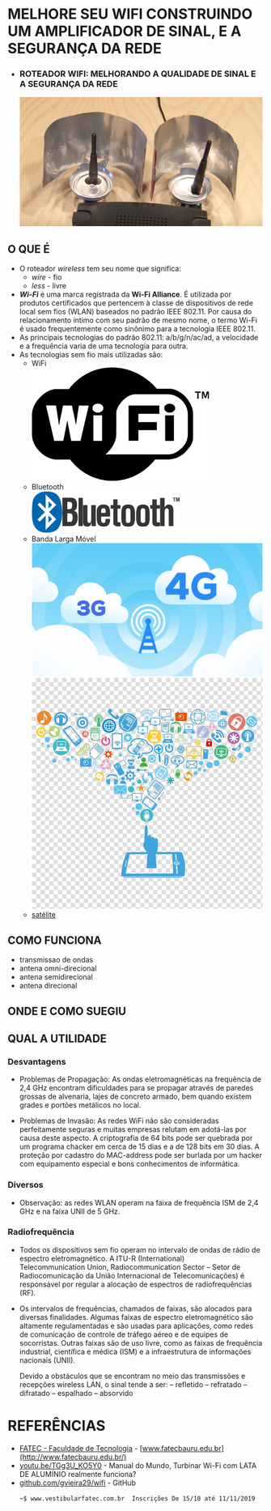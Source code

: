 # MELHORE SEU WIFI CONSTRUINDO UM AMPLIFICADOR DE SINAL, E A SEGURANÇA DA REDE
- ### ROTEADOR WIFI: MELHORANDO A QUALIDADE DE SINAL E A SEGURANÇA DA REDE
  ![](https://raw.githubusercontent.com/gvieira29/wifi/master/_images/usadas/e7d8722cee2152652ca87b1b36bcae58.png)

## O QUE É

  - O roteador *wireless* tem seu nome que significa:
    - *wire* - fio
    - *less* - livre
  - ***Wi-Fi*** é uma marca registrada da **Wi-Fi Alliance**. É utilizada por produtos certificados que pertencem à classe de dispositivos de rede local sem fios (WLAN) baseados no padrão IEEE 802.11. Por causa do relacionamento íntimo com seu padrão de mesmo nome, o termo Wi-Fi é usado frequentemente como sinônimo para a tecnologia IEEE 802.11.  
  - As principais tecnologias do padrão 802.11: a/b/g/n/ac/ad, a velocidade e a frequência varia de uma tecnologia para outra.  
  - As tecnologias sem fio mais utilizadas são:
    - WiFi  
      ![](https://raw.githubusercontent.com/gvieira29/wifi/master/_images/usadas/wifi.png)
    - Bluetooth   
      ![](https://raw.githubusercontent.com/gvieira29/wifi/master/_images/usadas/bt.png)
    - Banda Larga Móvel  
      ![](https://raw.githubusercontent.com/gvieira29/wifi/master/_images/usadas/3g4g.jpg)![](https://raw.githubusercontent.com/gvieira29/wifi/master/_images/usadas/3g.jpg)
    - [satélite](https://raw.githubusercontent.com/gvieira29/wifi/master/_images/usadas/satelite.png)

## COMO FUNCIONA

 - transmissao de ondas
 - antena omni-direcional
 - antena semidirecional
 - antena direcional

## ONDE E COMO SUEGIU

## QUAL A UTILIDADE

### Desvantagens

- Problemas de Propagação: As ondas eletromagnéticas na frequência de 2,4 GHz
  encontram dificuldades para se propagar através de paredes
  grossas de alvenaria, lajes de concreto armado, bem quando
  existem grades e portões metálicos no local.

- Problemas de Invasão: As redes WiFi não são consideradas perfeitamente seguras e
  muitas empresas relutam em adotá-las por causa deste
  aspecto.
  A criptografia de 64 bits pode ser quebrada por um programa
  chacker em cerca de 15 dias e a de 128 bits em 30 dias.
  A proteção por cadastro do MAC-address pode ser burlada
  por um hacker com equipamento especial e bons
  conhecimentos de informática.

### Diversos

- Observação: as redes WLAN operam na faixa de frequência
  ISM de 2,4 GHz e na faixa UNII de 5 GHz.

### Radiofrequẽncia

- Todos os dispositivos sem fio operam no intervalo de ondas de rádio de espectro eletromagnético. A ITU-R (International)     
  Telecommunication Union, Radiocommunication Sector – Setor de Radiocomunicação da União Internacional de Telecomunicações) é    
  responsável por regular a alocação de espectros de radiofrequências (RF).

- Os intervalos de frequências, chamados de faixas, são alocados para diversas finalidades. Algumas faixas de espectro
  eletromagnético são altamente regulamentadas e são usadas para aplicações, como redes de comunicação de controle de tráfego 
  aéreo e de equipes de socorristas. Outras faixas são de uso livre, como as faixas de frequência industrial, científica e médica 
  (ISM) e a infraestrutura de informações nacionais (UNII).

  Devido a obstáculos que se encontram no meio das transmissões
e recepções wireless LAN, o sinal tende a ser:
– refletido
– refratado
– difratado
– espalhado
– absorvido

# REFERÊNCIAS
  - [FATEC - Faculdade de Tecnologia](http://www.fatecbauru.edu.br/) - [www.fatecbauru.edu.br](http://www.fatecbauru.edu.br/) 
  - [youtu.be/TGg3U_KO5Y0](https://youtu.be/TGg3U_KO5Y0) - Manual do Mundo, Turbinar Wi-Fi com LATA DE ALUMÍNIO realmente funciona?
  - [github.com/gvieira29/wifi](https://github.com/gvieira29/wifi) - GitHub  
    ```
    ~$ www.vestibularfatec.com.br  Inscrições De 15/10 até 11/11/2019
    ```